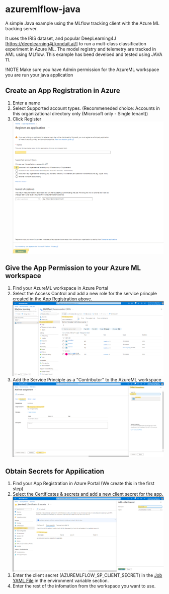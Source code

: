 # azuremlflow-java
A simple Java example using the MLflow tracking client with the Azure ML tracking server.  

It uses the IRIS dataset, and popular DeepLearning4J [https://deeplearning4j.konduit.ai/]  to run a mult-class classification experiment in Azure ML.  The model registry and telemetry are tracked in AML using MLflow.  This example has beed develoed and tested using JAVA 11. 


!NOTE Make sure you have Admin permission for the AzureML workspace you are run your java application

## Create an App Registration in Azure
1) Enter a name
2) Select Supported account types. (Recommeneded choice: Accounts in this organizational directory only (Microsoft only - Single tenant))
3) Click Register
![Where to find App Registration in the Azure Portal](images/app-reg.png)

## Give the App Permission to your Azure ML workspace
1) Find your AzureML workspace in Azure Portal
2) Select the Access Control and add a new role for the service princple created in the App Registration above.
![Permissions for AzureML](images/AML-Permissions.png)
3) Add the Service Principle as a "Contributor" to the AzureML workspace
![Service Principle](images/service-principle-permissions.png)

## Obtain Secrets for Appilication 

1) Find your App Registration in Azure Portal (We create this in the first step)
2) Select the Certificates & secrets and add a new client secret for the app.
![Create a secret for App access](images/app-secret.png)
3) Enter the client secret (AZUREMLFLOW_SP_CLIENT_SECRET) in the [Job YAML File](/job.yml) in the environment variable section. 
4) Enter the rest of the infomation from the workspace you want to use.
